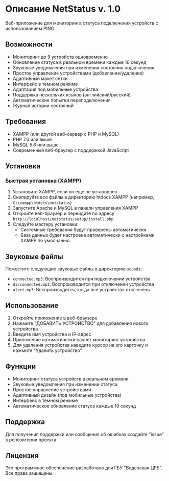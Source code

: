 # Описание NetStatus v. 1.0
Веб-приложение для мониторинга статуса подключения устройств с использованием PING.

## Возможности
- Мониторинг до 9 устройств одновременно
- Обновление статуса в реальном времени каждые 10 секунд
- Звуковые уведомления при изменении состояния подключения
- Простое управление устройствами (добавление/удаление)
- Адаптивный макет сетки
- Интерфейс в темном режиме
- Адаптация под мобильные устройства
- Поддержка нескольких языков (английский/русский)
- Автоматические попытки переподключения
- Журнал истории состояний

## Требования
- XAMPP (или другой веб-сервер с PHP и MySQL)
- PHP 7.0 или выше
- MySQL 5.6 или выше
- Современный веб-браузер с поддержкой JavaScript

## Установка

### Быстрая установка (XAMPP)
1. Установите XAMPP, если он еще не установлен
2. Скопируйте все файлы в директорию htdocs XAMPP (например, `C:\xampp\htdocs\netstatus`)
3. Запустите Apache и MySQL в панели управления XAMPP
4. Откройте веб-браузер и перейдите по адресу `http://localhost/netstatus/setup/install.php`
5. Следуйте мастеру установки:
   - Системные требования будут проверены автоматически
   - База данных будет настроена автоматически с настройками XAMPP по умолчанию

## Звуковые файлы
Поместите следующие звуковые файлы в директорию `sounds`:
- `connected.mp3`: Воспроизводится при подключении устройства
- `disconnected.mp3`: Воспроизводится при отключении устройства
- `alert.mp3`: Воспроизводится, когда все устройства отключены

## Использование
1. Откройте приложение в веб-браузере
2. Нажмите "ДОБАВИТЬ УСТРОЙСТВО" для добавления нового устройства
3. Введите имя устройства и IP-адрес
4. Приложение автоматически начнет мониторинг устройства
5. Для удаления устройства наведите курсор на его карточку и нажмите "Удалить устройство"

## Функции
- Мониторинг статуса устройств в реальном времени
- Звуковые уведомления при изменении статуса
- Простое управление устройствами
- Адаптивный дизайн (под мобильные устройства)
- Интерфейс в темном режиме
- Автоматическое обновление статуса каждые 10 секунд

## Поддержка
Для получения поддержки или сообщения об ошибках создайте "issue" в репозитории проекта.

## Лицензия
Это программное обеспечение разработано для ГБУ "Веденская ЦРБ". Все права защищены.
